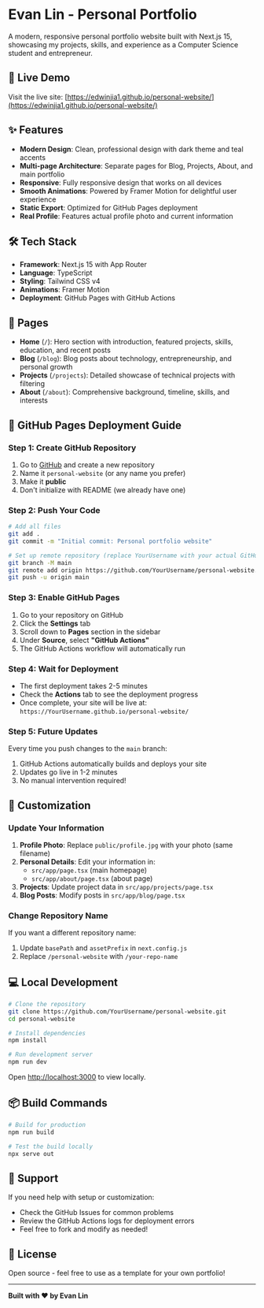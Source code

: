 # Evan Lin - Personal Portfolio

A modern, responsive personal portfolio website built with Next.js 15, showcasing my projects, skills, and experience as a Computer Science student and entrepreneur.

## 🚀 Live Demo

Visit the live site: [https://edwinjia1.github.io/personal-website/](https://edwinjia1.github.io/personal-website/)

## ✨ Features

- **Modern Design**: Clean, professional design with dark theme and teal accents
- **Multi-page Architecture**: Separate pages for Blog, Projects, About, and main portfolio
- **Responsive**: Fully responsive design that works on all devices
- **Smooth Animations**: Powered by Framer Motion for delightful user experience
- **Static Export**: Optimized for GitHub Pages deployment
- **Real Profile**: Features actual profile photo and current information

## 🛠 Tech Stack

- **Framework**: Next.js 15 with App Router
- **Language**: TypeScript
- **Styling**: Tailwind CSS v4
- **Animations**: Framer Motion
- **Deployment**: GitHub Pages with GitHub Actions

## 📱 Pages

- **Home** (`/`): Hero section with introduction, featured projects, skills, education, and recent posts
- **Blog** (`/blog`): Blog posts about technology, entrepreneurship, and personal growth
- **Projects** (`/projects`): Detailed showcase of technical projects with filtering
- **About** (`/about`): Comprehensive background, timeline, skills, and interests

## 🚀 GitHub Pages Deployment Guide

### Step 1: Create GitHub Repository

1. Go to [GitHub](https://github.com) and create a new repository
2. Name it `personal-website` (or any name you prefer)
3. Make it **public**
4. Don't initialize with README (we already have one)

### Step 2: Push Your Code

```bash
# Add all files
git add .
git commit -m "Initial commit: Personal portfolio website"

# Set up remote repository (replace YourUsername with your actual GitHub username)
git branch -M main
git remote add origin https://github.com/YourUsername/personal-website.git
git push -u origin main
```

### Step 3: Enable GitHub Pages

1. Go to your repository on GitHub
2. Click the **Settings** tab
3. Scroll down to **Pages** section in the sidebar
4. Under **Source**, select **"GitHub Actions"**
5. The GitHub Actions workflow will automatically run

### Step 4: Wait for Deployment

- The first deployment takes 2-5 minutes
- Check the **Actions** tab to see the deployment progress
- Once complete, your site will be live at: `https://YourUsername.github.io/personal-website/`

### Step 5: Future Updates

Every time you push changes to the `main` branch:
1. GitHub Actions automatically builds and deploys your site
2. Updates go live in 1-2 minutes
3. No manual intervention required!

## 🎨 Customization

### Update Your Information

1. **Profile Photo**: Replace `public/profile.jpg` with your photo (same filename)
2. **Personal Details**: Edit your information in:
   - `src/app/page.tsx` (main homepage)
   - `src/app/about/page.tsx` (about page)
3. **Projects**: Update project data in `src/app/projects/page.tsx`
4. **Blog Posts**: Modify posts in `src/app/blog/page.tsx`

### Change Repository Name

If you want a different repository name:
1. Update `basePath` and `assetPrefix` in `next.config.js`
2. Replace `/personal-website` with `/your-repo-name`

## 💻 Local Development

```bash
# Clone the repository
git clone https://github.com/YourUsername/personal-website.git
cd personal-website

# Install dependencies
npm install

# Run development server
npm run dev
```

Open [http://localhost:3000](http://localhost:3000) to view locally.

## 📦 Build Commands

```bash
# Build for production
npm run build

# Test the build locally
npx serve out
```

## 🤝 Support

If you need help with setup or customization:
- Check the GitHub Issues for common problems
- Review the GitHub Actions logs for deployment errors
- Feel free to fork and modify as needed!

## 📄 License

Open source - feel free to use as a template for your own portfolio!

---

**Built with ❤️ by Evan Lin**
